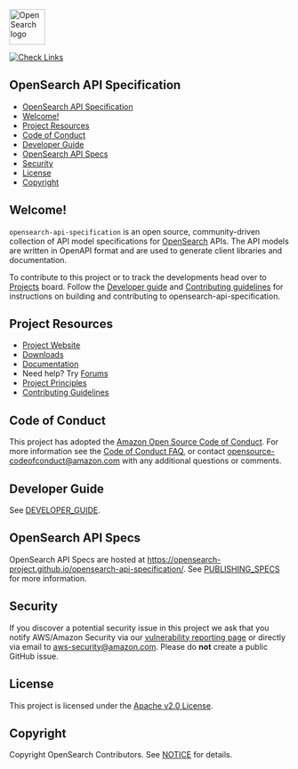 <img src="https://opensearch.org/assets/img/opensearch-logo-themed.svg" height="64px" alt="OpenSearch logo">

[![Check Links](https://github.com/opensearch-project/repo/actions/workflows/links-fail-fast.yml/badge.svg)](https://github.com/org/opensearch-api-specification/actions/workflows/links-fail-fast.yml)

## OpenSearch API Specification

- [OpenSearch API Specification](#opensearch-api-specification)
- [Welcome!](#welcome)
- [Project Resources](#project-resources)
- [Code of Conduct](#code-of-conduct)
- [Developer Guide](#developer-guide)
- [OpenSearch API Specs](#opensearch-api-specs)
- [Security](#security)
- [License](#license)
- [Copyright](#copyright)

## Welcome!

`opensearch-api-specification` is an open source, community-driven collection of API model specifications for
[OpenSearch](https://github.com/opensearch-project/OpenSearch) APIs. The API models are written in OpenAPI format and are used to generate client libraries and documentation.

To contribute to this project or to track the developments head over to [Projects](https://github.com/opensearch-project/opensearch-api-specification/projects)
board. Follow the [Developer guide](DEVELOPER_GUIDE.md) and [Contributing guidelines](CONTRIBUTING.md) for instructions
on building and contributing to opensearch-api-specification.

## Project Resources

* [Project Website](https://opensearch.org/)
* [Downloads](https://opensearch.org/downloads.html)
* [Documentation](https://opensearch.org/docs/)
* Need help? Try [Forums](https://forum.opensearch.org/)
* [Project Principles](https://opensearch.org/#principles)
* [Contributing Guidelines](CONTRIBUTING.md)

## Code of Conduct

This project has adopted the [Amazon Open Source Code of Conduct](CODE_OF_CONDUCT.md). For more information see the [Code of Conduct FAQ](https://aws.github.io/code-of-conduct-faq), or contact [opensource-codeofconduct@amazon.com](mailto:opensource-codeofconduct@amazon.com) with any additional questions or comments.

## Developer Guide

See [DEVELOPER_GUIDE](DEVELOPER_GUIDE.md).

## OpenSearch API Specs

OpenSearch API Specs are hosted at https://opensearch-project.github.io/opensearch-api-specification/. See [PUBLISHING_SPECS](PUBLISHING_SPECS.md) for more information.

## Security

If you discover a potential security issue in this project we ask that you notify AWS/Amazon Security via our [vulnerability reporting page](http://aws.amazon.com/security/vulnerability-reporting/) or directly via email to aws-security@amazon.com. Please do **not** create a public GitHub issue.

## License

This project is licensed under the [Apache v2.0 License](LICENSE.txt).

## Copyright

Copyright OpenSearch Contributors. See [NOTICE](NOTICE.txt) for details.
